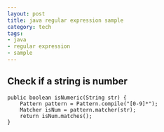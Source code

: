 ```yaml
--- 
layout: post
title: java regular expression sample
category: tech
tags: 
- java
- regular expression
- sample
---
```

## Check if a string is number

	public boolean isNumeric(String str) {
		Pattern pattern = Pattern.compile("[0-9]*");
		Matcher isNum = pattern.matcher(str);
		return isNum.matches();
	}
